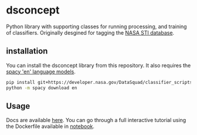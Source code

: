 # dsconcept
Python library with supporting classes for running processing, 
and training of classifiers. Originally desgined for 
tagging the [NASA STI database](https://www.sti.nasa.gov/).

## installation
You can install the dsconcept library from this repository. 
It also requires the [spacy 'en' language models](https://spacy.io/usage/models).
```bash
pip install git+https://developer.nasa.gov/DataSquad/classifier_scripts.git
python -m spacy download en
```

## Usage
Docs are available [here](../docs).
You can go through a full interactive tutorial using the Dockerfile available in
[notebook](#../notebook).

